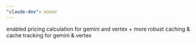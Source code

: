 ```yaml
---
"claude-dev": minor
---
```


enabled pricing calculation for gemini and vertex + more robust caching & cache tracking for gemini & vertex
